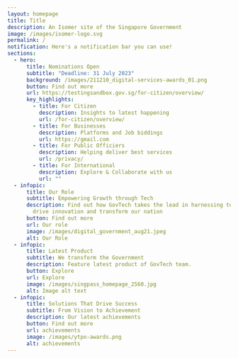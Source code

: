 ```yaml
---
layout: homepage
title: Title
description: An Isomer site of the Singapore Government
image: /images/isomer-logo.svg
permalink: /
notification: Here's a notification bar you can use!
sections:
  - hero:
      title: Nominations Open
      subtitle: "Deadline: 31 July 2023"
      background: /images/211210_digital-services-awards_01.png
      button: Find out more
      url: https://testingsandbox.gov.sg/for-citizen/overview/
      key_highlights:
        - title: For Citizen
          description: Insights to latest happening
          url: /for-citizen/overview/
        - title: For Businesses
          description: Platforms and Job biddings
          url: https://gmail.com
        - title: For Public Officiers
          description: Helping deliver best services
          url: /privacy/
        - title: For International
          description: Explore & Collaborate with us
          url: ""
  - infopic:
      title: Our Role
      subtitle: Empowering Growth through Tech
      description: Find out how GovTech takes the lead in harnessing technology to
        drive innovation and transform our nation
      button: Find out more
      url: Our role
      image: /images/digital_government_aug21.jpeg
      alt: Our Role
  - infopic:
      title: Latest Product
      subtitle: We transform the Government
      description: Feature latest product of GovTech team.
      button: Explore
      url: Explore
      image: /images/singpass_homepage_2560.jpg
      alt: Image alt text
  - infopic:
      title: Solutions That Drive Success
      subtitle: From Vision to Achievement
      description: Our latest achievements
      button: Find out more
      url: achievements
      image: /images/ytpo-awards.png
      alt: achievements
---
```

